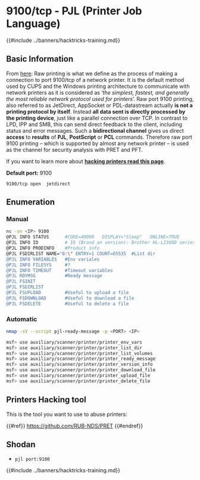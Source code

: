 # 9100/tcp - PJL (Printer Job Language)

{{#include ../banners/hacktricks-training.md}}

## Basic Information

From [here](http://hacking-printers.net/wiki/index.php/Port_9100_printing): Raw printing is what we define as the process of making a connection to port 9100/tcp of a network printer. It is the default method used by CUPS and the Windows printing architecture to communicate with network printers as it is considered as ‘_the simplest, fastest, and generally the most reliable network protocol used for printers_’. Raw port 9100 printing, also referred to as JetDirect, AppSocket or PDL-datastream actually **is not a printing protocol by itself**. Instead **all data sent is directly processed by the printing device**, just like a parallel connection over TCP. In contrast to LPD, IPP and SMB, this can send direct feedback to the client, including status and error messages. Such a **bidirectional channel** gives us direct **access** to **results** of **PJL**, **PostScript** or **PCL** commands. Therefore raw port 9100 printing – which is supported by almost any network printer – is used as the channel for security analysis with PRET and PFT.

If you want to learn more about [**hacking printers read this page**](http://hacking-printers.net/wiki/index.php/Main_Page).

**Default port:** 9100

```
9100/tcp open  jetdirect
```

## Enumeration

### Manual

```bash
nc -vn <IP> 9100
@PJL INFO STATUS      #CODE=40000   DISPLAY="Sleep"   ONLINE=TRUE
@PJL INFO ID          # ID (Brand an version): Brother HL-L2360D series:84U-F75:Ver.b.26
@PJL INFO PRODINFO    #Product info
@PJL FSDIRLIST NAME="0:\" ENTRY=1 COUNT=65535  #List dir
@PJL INFO VARIABLES   #Env variales
@PJL INFO FILESYS     #?
@PJL INFO TIMEOUT     #Timeout variables
@PJL RDYMSG           #Ready message
@PJL FSINIT
@PJL FSDIRLIST
@PJL FSUPLOAD         #Useful to upload a file
@PJL FSDOWNLOAD       #Useful to download a file
@PJL FSDELETE         #Useful to delete a file
```

### Automatic

```bash
nmap -sV --script pjl-ready-message -p <PORT> <IP>
```

```bash
msf> use auxiliary/scanner/printer/printer_env_vars
msf> use auxiliary/scanner/printer/printer_list_dir
msf> use auxiliary/scanner/printer/printer_list_volumes
msf> use auxiliary/scanner/printer/printer_ready_message
msf> use auxiliary/scanner/printer/printer_version_info
msf> use auxiliary/scanner/printer/printer_download_file
msf> use auxiliary/scanner/printer/printer_upload_file
msf> use auxiliary/scanner/printer/printer_delete_file
```

## Printers Hacking tool

This is the tool you want to use to abuse printers:

{{#ref}}
https://github.com/RUB-NDS/PRET
{{#endref}}

## **Shodan**

- `pjl port:9100`

{{#include ../banners/hacktricks-training.md}}
